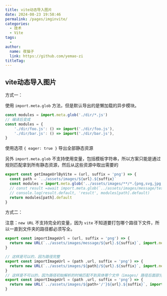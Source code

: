 ```yaml
---
title: vite动态导入图片
date: 2024-08-23 19:58:46
permalink: /pages/imginvite/
categories:
  - 技术
  - Vite
tags:
  - 
author: 
  name: 夜猫子
  link: https://github.com/yemao-zi
titleTag: 
---
```


## vite动态导入图片

方式一：

使用 `import.meta.glob` 方法，但是默认导出的是懒加载的异步模块。

```js
const modules = import.meta.glob('./dir/*.js')
// 编译后变成
const modules = { 
    './dir/foo.js': () => import('./dir/foo.js'), 
    './dir/bar.js': () => import('./dir/bar.js'), 
}
```

使用选项 `{ eager: true }` 导出全部静态资源

另外 `import.meta.glob` 不支持使用变量，包括模板字符串，所以方案只能是通过规则匹配拿到所有静态资源，然后从这些资源中取出需要的

```js
export const getImageUrlByVite = (url, suffix = 'png') => {
  const path = `../assets/images/${url}.${suffix}`
  const modules = import.meta.glob('../assets/images/**/*.{png,svg,jpg,jpeg}', { eager: true })
  // const result =await import.meta.glob(`../assets/images/message/test.png`)[path]()
  // console.log(result.default, 'result', modules[path].default)
  return modules[path].default
}
```

方式二：

注意：`new URL` 不支持完全的变量，因为 `vite` 不知道要打包哪个路径下文件，所以一直到文件夹的路径都必须写全。

```js
export const importImageUrl = (url, suffix = 'png') => {
  return new URL(`../assets/images/message/${url}.${suffix}`, import.meta.url).href;
}
```

```js
// 这样是可以的，因为路径完整
export const importImageUrl = (path ,url, suffix = 'png') => {
  return new URL(`../assets/images/${path}/${url}.${suffix}`, import.meta.url).href;
}
// 这样是不可以的，因为路径初始解析的时候匹配不到具体哪个文件（images/ 路径后面部分）
export const importImageUrl = (path ,url, suffix = 'png') => {
  return new URL(`../assets/images/${path+'/'}${url}.${suffix}`, import.meta.url).href;
}
```

